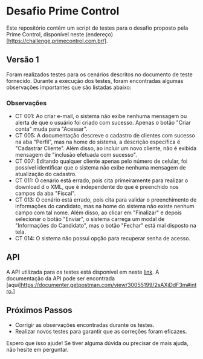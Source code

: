  Desafio Prime Control
===================================

Este repositório contém um script de testes para o desafio proposto pela Prime Control, disponível neste (endereço)[https://challenge.primecontrol.com.br/].

Versão 1
--------

Foram realizados testes para os cenários descritos no documento de teste fornecido. Durante a execução dos testes, foram encontradas algumas observações importantes que são listadas abaixo:

### Observações

-   CT 001: Ao criar e-mail, o sistema não exibe nenhuma mensagem ou alerta de que o usuário foi criado com sucesso. Apenas o botão "Criar conta" muda para "Acessar".
-   CT 005: A documentação descreve o cadastro de clientes com sucesso na aba "Perfil", mas na home do sistema, a descrição específica é "Cadastrar Cliente". Além disso, ao incluir um novo cliente, não é exibida mensagem de "inclusão efetuada com sucesso".
-   CT 007: Editando qualquer cliente apenas pelo número de celular, foi possível identificar que o sistema não exibe nenhuma mensagem de atualização do cadastro.
-   CT 011: O cenário está errado, pois cita primeiramente para realizar o download d
o XML, que é independente do que é preenchido nos campos da aba "Fiscal".
-   CT 013: O cenário está errado, pois cita para validar o preenchimento de informações do candidato, mas na home do sistema não existe nenhum campo com tal nome. Além disso, ao clicar em "Finalizar" e depois selecionar o botão "Enviar", o sistema carrega um modal de "Informações do Candidato", mas o botão "Fechar" está mal disposto na tela.
-   CT 014: O sistema não possui opção para recuperar senha de acesso.

API
---

A API utilizada para os testes está disponível em neste [link](https://api-challenge.primecontrol.com.br/). 
A documentação da API pode ser encontrada [aqui]https://documenter.getpostman.com/view/30055199/2sAXjDdF3m#intro.]

Próximos Passos
---------------

-   Corrigir as observações encontradas durante os testes.
-   Realizar novos testes para garantir que as correções foram eficazes.

Espero que isso ajude! Se tiver alguma dúvida ou precisar de mais ajuda, não hesite em perguntar.
